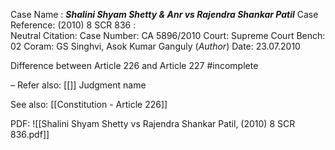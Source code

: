 Case Name : ***Shalini Shyam Shetty & Anr vs Rajendra Shankar Patil***
Case Reference: (2010) 8 SCR 836 :  
Neutral Citation:
Case Number: CA 5896/2010
Court: Supreme Court
Bench: 02
Coram: GS Singhvi, Asok Kumar Ganguly (*Author*)
Date: 23.07.2010

Difference between Article 226 and Article 227 #incomplete 

–
Refer also:
[[]]
Judgment name

See also:
[[Constitution - Article 226]]

PDF:
![[Shalini Shyam Shetty vs Rajendra Shankar Patil, (2010) 8 SCR 836.pdf]]